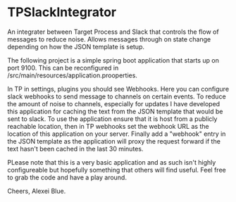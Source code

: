 # TPSlackIntegrator
An integrater between Target Process and Slack that controls the flow of messages to reduce noise.  Allows messages through on state change depending on how the JSON template is setup.

The following project is a simple spring boot application that starts up on port 9100.  This can be reconfigured in /src/main/resources/application.prooperties.

In TP in settings, plugins you should see Webhooks.  Here you can configure slack webhooks to send message to channels on certain events.  To reduce the amount of noise to channels, especially for updates I have developed this application for caching the text from the JSON template that would be sent to slack.
To use the application ensure that it is host from a publicly reachable location, then in TP webhooks set the webhook URL as the location of this application on your server.  Finally add a "webhook" entry in the JSON template as the application will proxy the request forward if the text hasn't been cached in the last 30 minutes.

PLease note that this is a very basic application and as such isn't highly configureable but hopefully something that others will find useful.  Feel free to grab the code and have a play around.

Cheers,
Alexei Blue.
